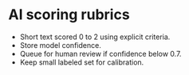# AI scoring rubrics

- Short text scored 0 to 2 using explicit criteria.
- Store model confidence.
- Queue for human review if confidence below 0.7.
- Keep small labeled set for calibration.
